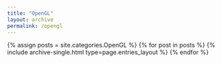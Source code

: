 ```yaml
---
title: "OpenGL"
layout: archive
permalink: /opengl
---
```



{% assign posts = site.categories.OpenGL %}
{% for post in posts %} {% include archive-single.html type=page.entries_layout %} {% endfor %}